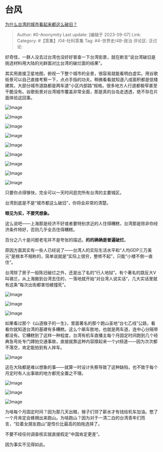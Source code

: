 # 台风
[为什么台湾的城市看起来都这么破旧？](https://www.zhihu.com/question/603868476/answer/3200928306)

> Author: #0-Anonymity
> Last update: [编辑于 2023-09-07]
> Link:
> Category: #【答集】/04-社科答集 
> Tag: #4-世界史/4B-政治
> 评论区:
> 泛讨论:

好奇怪，一群人没去过台湾也没好好普查一下台湾街景，就在断言“说台湾破旧是挑选材料用大陆的光鲜面对比台湾的破烂面的结果”。

其实用直接卫星地图，俯视一下整个城市的全景，很容易就能看明白虚实。用谷歌街景可以自己直接考察一下，点点手指的功夫。稍微看看就知道八成面积都是低矮建筑，大部分城市道路都是两车道“小区内部路”规格。很多地方人行道都极窄甚至干脆没有。谷歌街景对台湾城市覆盖非常全面，那是真的台岛走透透，绝不存在片面体验这回事。

![Image](https://pic1.zhimg.com/50/v2-0f28dc87aa45104fa17d851811ca4a66_720w.jpg?source=1940ef5c)

![Image](https://pic1.zhimg.com/50/v2-9b4d4eaadd91bc22aff8dd0bcb642c63_720w.jpg?source=1940ef5c)

![Image](https://picx.zhimg.com/50/v2-a0530bb264fa6a3f2793f7d09869c076_720w.jpg?source=1940ef5c)

![Image](https://picx.zhimg.com/50/v2-a7bdd48e79f0973200fd73d68f71e97d_720w.jpg?source=1940ef5c)

![Image](https://picx.zhimg.com/50/v2-efc314649202d90dbe28f1157d202d7d_720w.jpg?source=1940ef5c)

![Image](https://picx.zhimg.com/50/v2-b86bc4013fa471b4923ca6fb9ea3a5f8_720w.jpg?source=1940ef5c)

![Image](https://pic1.zhimg.com/50/v2-5cda8c59061847ac7763d58eb6ee41eb_720w.jpg?source=1940ef5c)

![Image](https://picx.zhimg.com/50/v2-a59c3b9a478cc50e3af9f779c0928825_720w.jpg?source=1940ef5c)

![Image](https://picx.zhimg.com/50/v2-ecbf87a4aea71813e77d3e7bf88ef5e3_720w.jpg?source=1940ef5c)

只要你点得够快，完全可以一天时间逛完所有台湾的主要城区。

台湾到底是不是“城市都这么破旧”，你将会非常的清楚。

**眼见为实，不要凭想象。**

这么说吧——上海那是经济不好或者要特别求近的人住得糟糕，台湾那是除非你经济条件特好，否则几乎全员住得糟糕。

百分之八十是问题老宅并不是夸张的描述。**的的确确是普遍破烂**。

原因方面其实有一些人已经说了——台湾人的实际生活水平和“人均GDP三万美元”是根本不相称的，简单说就是“实际上很穷，整修不起”，只能“小楼不倒一直住”。

台湾除了房子一般陈旧破烂之外，还是出了名的“行人地狱”。有个著名的跳反大V叫锡兰，从上海搬到台湾去住的，一落地就开始“对台湾人说实话”，几大实话里就有这条“每次出街都害怕被撞死”。

![Image](https://pic1.zhimg.com/50/v2-bffa3932b63e81af805e52e42795acff_720w.jpg?source=1940ef5c)

![Image](https://pic1.zhimg.com/50/v2-9300f5752b4240c6340ab8f1059483af_720w.jpg?source=1940ef5c)

![Image](https://pic1.zhimg.com/50/v2-db14c59d6c4c390ccd3df7568e0816ab_720w.jpg?source=1940ef5c)

如果看过那个《山道猴子的一生》，里面著名的那个跑山圣地“台七乙线”公路，看看你就知道台湾的基建有多糟糕。这么个飙车胜地，也就是两车道，连中心分隔带都没有。它糟糕到了这样一种程度，台湾有机车直播主每个月固定时间跑到几个经典急弯处专门蹲拍交通事故，直接就靠这种内容撑起来一个yt频道——因为次次都不落空，肯定能拍到有人摔车。

![Image](https://pic1.zhimg.com/50/v2-e5ccae4b0e9e4bb3ea1203afa618f86c_720w.jpg?source=1940ef5c)

这在大陆都是难以想象的事——就算一时设计失察导致了这种缺陷，也不致于每个月定时有人出事故的地方都完全置之不理。

![Image](https://picx.zhimg.com/50/v2-e2a1193e11943747ce6756429c2a0642_720w.jpg?source=1940ef5c)

![Image](https://picx.zhimg.com/50/v2-84c002c1b040dad5fb198a036258c2a1_720w.jpg?source=1940ef5c)

![Image](https://pic1.zhimg.com/50/v2-a602dc8d4e5ddb222ce847cac2db7e31_720w.jpg?source=1940ef5c)

为啥每个月固定时间？因为那几天出粮，猴子们领了薪水才有钱给机车加油。憋了一个月肯定会蜂拥出来跑山。为啥跑山？因为对于一清二白的台湾青年们而言，“拉着女朋友跑山”是性价比最高的拍拖选择了。

不要不经任何调查核实就直接假定“中国肯定更差”。

因为事实不见得如此。
